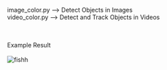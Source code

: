 
image_color.py --> Detect Objects in Images<br>
video_color.py --> Detect and Track Objects in Videos<br><br><br>

Example Result <br><br>
![fishh](https://github.com/siromermer/Object-Detection-GUI-application-with-Colors-HSV/assets/113242649/4bac150c-71a5-4f90-bfc5-a734c1451be3)
